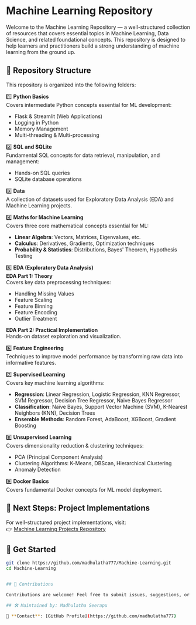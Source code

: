 # Machine Learning Repository

Welcome to the Machine Learning Repository — a well-structured collection of resources that covers essential topics in Machine Learning, Data Science, and related foundational concepts. This repository is designed to help learners and practitioners build a strong understanding of machine learning from the ground up.

## 📁 Repository Structure

This repository is organized into the following folders:

1️⃣ **Python Basics**  
   Covers intermediate Python concepts essential for ML development:  
   - Flask & Streamlit (Web Applications)  
   - Logging in Python  
   - Memory Management  
   - Multi-threading & Multi-processing  

2️⃣ **SQL and SQLite**  
   Fundamental SQL concepts for data retrieval, manipulation, and management:  
   - Hands-on SQL queries  
   - SQLite database operations  

3️⃣ **Data**  
   A collection of datasets used for Exploratory Data Analysis (EDA) and Machine Learning projects.

4️⃣ **Maths for Machine Learning**  
   Covers three core mathematical concepts essential for ML:  
   - **Linear Algebra**: Vectors, Matrices, Eigenvalues, etc.  
   - **Calculus**: Derivatives, Gradients, Optimization techniques  
   - **Probability & Statistics**: Distributions, Bayes' Theorem, Hypothesis Testing  

5️⃣ **EDA (Exploratory Data Analysis)**  
   **EDA Part 1: Theory**  
   Covers key data preprocessing techniques:  
   - Handling Missing Values  
   - Feature Scaling  
   - Feature Binning  
   - Feature Encoding  
   - Outlier Treatment  

   **EDA Part 2: Practical Implementation**  
   Hands-on dataset exploration and visualization.

6️⃣ **Feature Engineering**  
   Techniques to improve model performance by transforming raw data into informative features.

7️⃣ **Supervised Learning**  
   Covers key machine learning algorithms:  
   - **Regression**: Linear Regression, Logistic Regression, KNN Regressor, SVM Regressor, Decision Tree Regressor, Naive Bayes Regressor  
   - **Classification**: Naïve Bayes, Support Vector Machine (SVM), K-Nearest Neighbors (KNN), Decision Trees  
   - **Ensemble Methods**: Random Forest, AdaBoost, XGBoost, Gradient Boosting  

8️⃣ **Unsupervised Learning**  
   Covers dimensionality reduction & clustering techniques:  
   - PCA (Principal Component Analysis)  
   - Clustering Algorithms: K-Means, DBScan, Hierarchical Clustering  
   - Anomaly Detection  

9️⃣ **Docker Basics**  
   Covers fundamental Docker concepts for ML model deployment.

## 📌 Next Steps: Project Implementations

For well-structured project implementations, visit:  
👉 [Machine Learning Projects Repository](https://github.com/madhulatha777/Machine-Learning-Projects)

## 🚀 Get Started
```bash
git clone https://github.com/madhulatha777/Machine-Learning.git
cd Machine-Learning


## 🤝 Contributions

Contributions are welcome! Feel free to submit issues, suggestions, or pull requests to enhance this repository.

## 🛠 Maintained by: Madhulatha Seerapu

📩 **Contact**: [GitHub Profile](https://github.com/madhulatha777)
